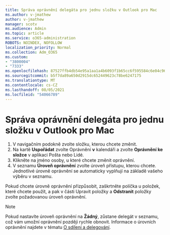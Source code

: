 ```yaml
---
title: Správa oprávnění delegáta pro jednu složku v Outlook pro Mac
ms.author: v-jmathew
author: v-jmathew
manager: scotv
ms.audience: Admin
ms.topic: article
ms.service: o365-administration
ROBOTS: NOINDEX, NOFOLLOW
localization_priority: Normal
ms.collection: Adm_O365
ms.custom:
- "3800004"
- "7333"
ms.openlocfilehash: 87527ffb4db54e95a1aa1a4b6093f1b65cc6f595584c6e04c9657ee7210f0201
ms.sourcegitcommit: b5f7da89a650d2915dc652449623c78be6247175
ms.translationtype: MT
ms.contentlocale: cs-CZ
ms.lasthandoff: 08/05/2021
ms.locfileid: "54066789"
---
```

# <a name="manage-delegate-permissions-for-a-single-folder-in-outlook-for-mac"></a>Správa oprávnění delegáta pro jednu složku v Outlook pro Mac

1. V navigačním podokně zvolte složku, kterou chcete změnit.
2. Na kartě **Uspořádat** zvolte Oprávnění **v** kalendáři a zvolte **Oprávnění ke složce** v aplikaci Pošta nebo Lidé.
3. Klikněte na jméno osoby, u které chcete změnit oprávnění.
4. V seznamu **Úroveň oprávnění** zvolte úroveň přístupu, kterou chcete. Jednotlivé úrovně oprávnění se automaticky vyplňují na základě vašeho výběru v seznamu.

Pokud chcete úrovně oprávnění přizpůsobit, zaškrtněte políčka u položek,  které chcete použít, a pak v části Upravit položky a **Odstranit** položky zvolte požadovanou úroveň oprávnění.

> [!NOTE]
> Pokud nastavíte úroveň oprávnění na **Žádný**, zůstane delegát v seznamu, což vám umožní oprávnění později rychle obnovit. Informace o úrovních oprávnění najdete v tématu [O sdílení a delegování](https://support.microsoft.com/office/options-for-sharing-and-delegating-folders-in-outlook-for-mac-480d8054-68ce-4150-ba1e-b9b7f2fc4ce5).
